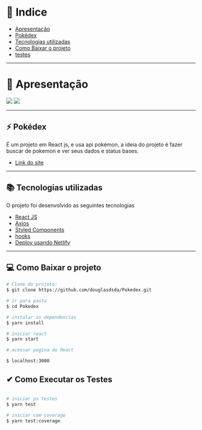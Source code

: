 # 📕 Indice

- [Apresentação](#-apresentação)
- [Pokédex](#-pokédex)
- [Tecnologias utilizadas](#-tecnologias-utilizadas)
- [Como Baixar o projeto](#-como-baixar-o-projeto)
- [testes](#-testes)
___

# 🚀 Apresentação
<div >
  <img src="https://ik.imagekit.io/srlnjxcdtw/Capturar_5k5c5lXlVW0.PNG">

  <img src="https://ik.imagekit.io/srlnjxcdtw/2_eqkEiuMZG.PNG">


</div>

___

## ⚡ Pokédex

É um projeto em React js, e usa api pokémon, a ideia do projeto é fazer buscar de pokemon e ver seus dados e status bases.

- [Link do site](https://pokemon-douglas.netlify.app/)

___
## 📚 Tecnologias utilizadas

O projeto foi desenvolvido as seguintes tecnologias

- [React JS](https://pt-br.reactjs.org/docs/getting-started.html)
- [Axios](https://github.com/axios/axios)
- [Styled Components](https://styled-components.com)
- [hooks](https://pt-br.reactjs.org/docs/hooks-intro.html)
- [Deploy usando Netlify](https://www.netlify.com/)

 ___

## 💻 Como Baixar o projeto

```bash
# Clone do projeto:
$ git clone https://github.com/douglasdsda/Pokedex.git

# ir para pasta
$ cd Pokedex

# instalar as dependencias
$ yarn install

# iniciar react
$ yarn start

# acessar pagina do React

$ localhost:3000

```

## ✔ Como Executar os Testes

```bash

# iniciar ps testes
$ yarn test

# iniciar com coverage
$ yarn test:coverage

```

